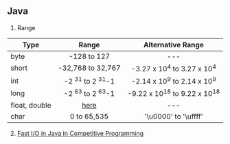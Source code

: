 ## Java

1. Range 

| Type          |                            Range                             |                 Alternative Range                 |
| ------------- | :----------------------------------------------------------: | :-----------------------------------------------: |
| byte          |                         -128 to 127                          |                        ---                        |
| short         |                      -32,768 to 32,767                       |  -3.27 x 10<sup>4</sup> to 3.27 x 10<sup>4</sup>  |
| int           |            -2 <sup>31</sup> to 2 <sup>31</sup>-1             |  -2.14 x 10<sup>9</sup> to 2.14 x 10<sup>9</sup>  |
| long          |            -2 <sup>63</sup> to 2 <sup>63</sup>-1             | -9.22 x 10<sup>18</sup> to 9.22 x 10<sup>18</sup> |
| float, double | [here](https://docs.oracle.com/javase/specs/jls/se7/html/jls-4.html#jls-4.2.3) |                        ---                        |
| char          |                         0 to 65,535                          |               '\u0000' to '\uffff'                |

2. [Fast I/O in Java in Competitive Programming](https://www.geeksforgeeks.org/fast-io-in-java-in-competitive-programming/)

   